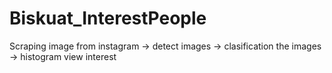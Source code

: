 # Biskuat_InterestPeople
Scraping image from instagram -> detect images -> clasification the images -> histogram view interest
